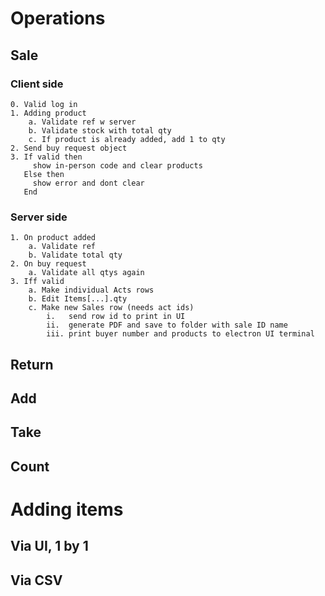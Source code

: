 # Operations

## Sale

### Client side
    0. Valid log in
    1. Adding product
        a. Validate ref w server
        b. Validate stock with total qty
        c. If product is already added, add 1 to qty
    2. Send buy request object
    3. If valid then
         show in-person code and clear products
       Else then
         show error and dont clear
       End

### Server side
    1. On product added
        a. Validate ref
        b. Validate total qty
    2. On buy request
        a. Validate all qtys again
    3. Iff valid
        a. Make individual Acts rows
        b. Edit Items[...].qty
        c. Make new Sales row (needs act ids)
            i.   send row id to print in UI
            ii.  generate PDF and save to folder with sale ID name
            iii. print buyer number and products to electron UI terminal

## Return

## Add

## Take

## Count

# Adding items

## Via UI, 1 by 1

## Via CSV
